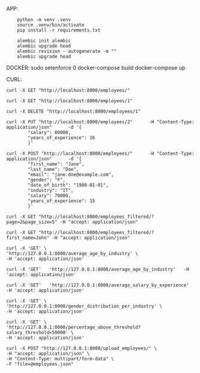 APP:

        python -m venv .venv
        source .venv/bin/activate
        pip install -r requirements.txt

        alembic init alembic
        alembic upgrade head
        alembic revision --autogenerate -m ""
        alembic upgrade head

DOCKER:
        sudo setenforce 0
        docker-compose build
        docker-compose up



CURL:

    curl -X GET "http://localhost:8000/employees/"

    curl -X GET "http://localhost:8000/employees/1"

    curl -X DELETE "http://localhost:8000/employees/1"

    curl -X PUT "http://localhost:8000/employees/2"      -H "Content-Type: application/json"      -d '{
            "salary": 80000,
            "years_of_experience": 16
            }'

    curl -X POST "http://localhost:8000/employees/"      -H "Content-Type: application/json"      -d '{
            "first_name": "Jane",
            "last_name": "Doe",
            "email": "jane.doe@example.com",
            "gender": "F",
            "date_of_birth": "1980-01-01",
            "industry": "IT",
            "salary": 70000,
            "years_of_experience": 15
            }'

    curl -X GET "http://localhost:8000/employees_filtered/?page=2&page_size=5" -H "accept: application/json"

    curl -X GET "http://localhost:8000/employees_filtered/?first_name=John" -H "accept: application/json"

    curl -X 'GET' \
    'http://127.0.0.1:8000/average_age_by_industry' \
    -H 'accept: application/json'

    curl -X 'GET'   'http://127.0.0.1:8000/average_age_by_industry'   -H 'accept: application/json'

    curl -X 'GET'   'http://127.0.0.1:8000/average_salary_by_experience'   -H 'accept: application/json'

    curl -X 'GET' \
    'http://127.0.0.1:8000/gender_distribution_per_industry' \
    -H 'accept: application/json'

    curl -X 'GET' \
    'http://127.0.0.1:8000/percentage_above_threshold?salary_threshold=50000' \
    -H 'accept: application/json'

    curl -X POST "http://127.0.0.1:8000/upload_employees/" \
    -H "accept: application/json" \
    -H "Content-Type: multipart/form-data" \
    -F "file=@employees.json"
